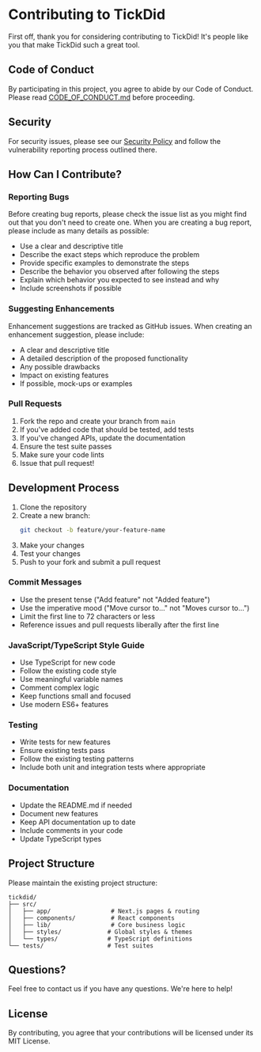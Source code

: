 # Contributing to TickDid

First off, thank you for considering contributing to TickDid! It's people like you that make TickDid such a great tool.

## Code of Conduct

By participating in this project, you agree to abide by our Code of Conduct. Please read [CODE_OF_CONDUCT.md](CODE_OF_CONDUCT.md) before proceeding.

## Security

For security issues, please see our [Security Policy](SECURITY.md) and follow the vulnerability reporting process outlined there.

## How Can I Contribute?

### Reporting Bugs

Before creating bug reports, please check the issue list as you might find out that you don't need to create one. When you are creating a bug report, please include as many details as possible:

* Use a clear and descriptive title
* Describe the exact steps which reproduce the problem
* Provide specific examples to demonstrate the steps
* Describe the behavior you observed after following the steps
* Explain which behavior you expected to see instead and why
* Include screenshots if possible

### Suggesting Enhancements

Enhancement suggestions are tracked as GitHub issues. When creating an enhancement suggestion, please include:

* A clear and descriptive title
* A detailed description of the proposed functionality
* Any possible drawbacks
* Impact on existing features
* If possible, mock-ups or examples

### Pull Requests

1. Fork the repo and create your branch from `main`
2. If you've added code that should be tested, add tests
3. If you've changed APIs, update the documentation
4. Ensure the test suite passes
5. Make sure your code lints
6. Issue that pull request!

## Development Process

1. Clone the repository
2. Create a new branch:
   ```bash
   git checkout -b feature/your-feature-name
   ```
3. Make your changes
4. Test your changes
5. Push to your fork and submit a pull request

### Commit Messages

* Use the present tense ("Add feature" not "Added feature")
* Use the imperative mood ("Move cursor to..." not "Moves cursor to...")
* Limit the first line to 72 characters or less
* Reference issues and pull requests liberally after the first line

### JavaScript/TypeScript Style Guide

* Use TypeScript for new code
* Follow the existing code style
* Use meaningful variable names
* Comment complex logic
* Keep functions small and focused
* Use modern ES6+ features

### Testing

* Write tests for new features
* Ensure existing tests pass
* Follow the existing testing patterns
* Include both unit and integration tests where appropriate

### Documentation

* Update the README.md if needed
* Document new features
* Keep API documentation up to date
* Include comments in your code
* Update TypeScript types

## Project Structure

Please maintain the existing project structure:

```
tickdid/
├── src/
│   ├── app/                 # Next.js pages & routing
│   ├── components/          # React components
│   ├── lib/                 # Core business logic
│   ├── styles/             # Global styles & themes
│   └── types/              # TypeScript definitions
└── tests/                  # Test suites
```

## Questions?

Feel free to contact us if you have any questions. We're here to help!

## License

By contributing, you agree that your contributions will be licensed under its MIT License. 